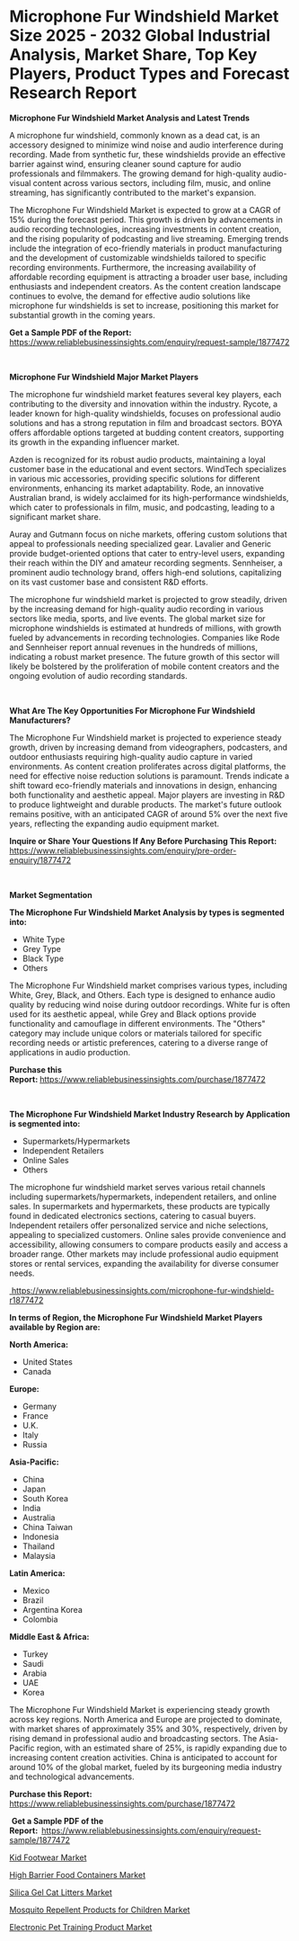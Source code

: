 <p><h1>Microphone Fur Windshield Market Size 2025 - 2032 Global Industrial Analysis, Market Share, Top Key Players, Product Types and Forecast Research Report</h1></p><p><strong>Microphone Fur Windshield Market Analysis and Latest Trends</strong></p>
<p><p>A microphone fur windshield, commonly known as a dead cat, is an accessory designed to minimize wind noise and audio interference during recording. Made from synthetic fur, these windshields provide an effective barrier against wind, ensuring cleaner sound capture for audio professionals and filmmakers. The growing demand for high-quality audio-visual content across various sectors, including film, music, and online streaming, has significantly contributed to the market's expansion.</p><p>The Microphone Fur Windshield Market is expected to grow at a CAGR of 15% during the forecast period. This growth is driven by advancements in audio recording technologies, increasing investments in content creation, and the rising popularity of podcasting and live streaming. Emerging trends include the integration of eco-friendly materials in product manufacturing and the development of customizable windshields tailored to specific recording environments. Furthermore, the increasing availability of affordable recording equipment is attracting a broader user base, including enthusiasts and independent creators. As the content creation landscape continues to evolve, the demand for effective audio solutions like microphone fur windshields is set to increase, positioning this market for substantial growth in the coming years.</p></p>
<p><strong>Get a Sample PDF of the Report:&nbsp;</strong> <a href="https://www.reliablebusinessinsights.com/enquiry/request-sample/1877472?utm_campaign=1106&utm_medium=2&utm_source=Github&utm_content=ia&utm_term=10022025&utm_id=microphone-fur-windshield">https://www.reliablebusinessinsights.com/enquiry/request-sample/1877472</a></p>
<p>&nbsp;</p>
<p><strong>Microphone Fur Windshield Major Market Players</strong></p>
<p><p>The microphone fur windshield market features several key players, each contributing to the diversity and innovation within the industry. Rycote, a leader known for high-quality windshields, focuses on professional audio solutions and has a strong reputation in film and broadcast sectors. BOYA offers affordable options targeted at budding content creators, supporting its growth in the expanding influencer market.</p><p>Azden is recognized for its robust audio products, maintaining a loyal customer base in the educational and event sectors. WindTech specializes in various mic accessories, providing specific solutions for different environments, enhancing its market adaptability. Rode, an innovative Australian brand, is widely acclaimed for its high-performance windshields, which cater to professionals in film, music, and podcasting, leading to a significant market share.</p><p>Auray and Gutmann focus on niche markets, offering custom solutions that appeal to professionals needing specialized gear. Lavalier and Generic provide budget-oriented options that cater to entry-level users, expanding their reach within the DIY and amateur recording segments. Sennheiser, a prominent audio technology brand, offers high-end solutions, capitalizing on its vast customer base and consistent R&D efforts.</p><p>The microphone fur windshield market is projected to grow steadily, driven by the increasing demand for high-quality audio recording in various sectors like media, sports, and live events. The global market size for microphone windshields is estimated at hundreds of millions, with growth fueled by advancements in recording technologies. Companies like Rode and Sennheiser report annual revenues in the hundreds of millions, indicating a robust market presence. The future growth of this sector will likely be bolstered by the proliferation of mobile content creators and the ongoing evolution of audio recording standards.</p></p>
<p>&nbsp;</p>
<p><strong>What Are The Key Opportunities For Microphone Fur Windshield Manufacturers?</strong></p>
<p><p>The Microphone Fur Windshield market is projected to experience steady growth, driven by increasing demand from videographers, podcasters, and outdoor enthusiasts requiring high-quality audio capture in varied environments. As content creation proliferates across digital platforms, the need for effective noise reduction solutions is paramount. Trends indicate a shift toward eco-friendly materials and innovations in design, enhancing both functionality and aesthetic appeal. Major players are investing in R&D to produce lightweight and durable products. The market's future outlook remains positive, with an anticipated CAGR of around 5% over the next five years, reflecting the expanding audio equipment market.</p></p>
<p><strong>Inquire or Share Your Questions If Any Before Purchasing This Report:</strong> <a href="https://www.reliablebusinessinsights.com/enquiry/pre-order-enquiry/1877472?utm_campaign=1106&utm_medium=2&utm_source=Github&utm_content=ia&utm_term=10022025&utm_id=microphone-fur-windshield">https://www.reliablebusinessinsights.com/enquiry/pre-order-enquiry/1877472</a></p>
<p>&nbsp;</p>
<p><strong>Market Segmentation</strong></p>
<p><strong>The Microphone Fur Windshield Market Analysis by types is segmented into:</strong></p>
<p><ul><li>White Type</li><li>Grey Type</li><li>Black Type</li><li>Others</li></ul></p>
<p><p>The Microphone Fur Windshield market comprises various types, including White, Grey, Black, and Others. Each type is designed to enhance audio quality by reducing wind noise during outdoor recordings. White fur is often used for its aesthetic appeal, while Grey and Black options provide functionality and camouflage in different environments. The "Others" category may include unique colors or materials tailored for specific recording needs or artistic preferences, catering to a diverse range of applications in audio production.</p></p>
<p><strong>Purchase this Report:&nbsp;</strong><a href="https://www.reliablebusinessinsights.com/purchase/1877472?utm_campaign=1106&utm_medium=2&utm_source=Github&utm_content=ia&utm_term=10022025&utm_id=microphone-fur-windshield">https://www.reliablebusinessinsights.com/purchase/1877472</a></p>
<p>&nbsp;</p>
<p><strong>The Microphone Fur Windshield Market Industry Research by Application is segmented into:</strong></p>
<p><ul><li>Supermarkets/Hypermarkets</li><li>Independent Retailers</li><li>Online Sales</li><li>Others</li></ul></p>
<p><p>The microphone fur windshield market serves various retail channels including supermarkets/hypermarkets, independent retailers, and online sales. In supermarkets and hypermarkets, these products are typically found in dedicated electronics sections, catering to casual buyers. Independent retailers offer personalized service and niche selections, appealing to specialized customers. Online sales provide convenience and accessibility, allowing consumers to compare products easily and access a broader range. Other markets may include professional audio equipment stores or rental services, expanding the availability for diverse consumer needs.</p></p>
<p><a href="https://www.reliablebusinessinsights.com/microphone-fur-windshield-r1877472?utm_campaign=1106&utm_medium=2&utm_source=Github&utm_content=ia&utm_term=10022025&utm_id=microphone-fur-windshield">&nbsp;https://www.reliablebusinessinsights.com/microphone-fur-windshield-r1877472</a></p>
<p><strong>In terms of Region, the Microphone Fur Windshield Market Players available by Region are:</strong></p>
<p>
    <p> <strong> North America: </strong>
        <ul>
            <li>United States</li>
            <li>Canada</li>
        </ul>
        </p> 
    <p> <strong> Europe: </strong>
        <ul>
            <li>Germany</li>
            <li>France</li>
            <li>U.K.</li>
            <li>Italy</li>
            <li>Russia</li>
        </ul>
        </p> 
    <p> <strong> Asia-Pacific: </strong>
        <ul>
            <li>China</li>
            <li>Japan</li>
            <li>South Korea</li>
            <li>India</li>
            <li>Australia</li>
            <li>China Taiwan</li>
            <li>Indonesia</li>
            <li>Thailand</li>
            <li>Malaysia</li>
        </ul>
        </p> 
    <p> <strong> Latin America: </strong>
        <ul>
            <li>Mexico</li>
            <li>Brazil</li>
            <li>Argentina Korea</li>
            <li>Colombia</li>
        </ul>
        </p> 
    <p> <strong> Middle East & Africa: </strong>
        <ul>
            <li>Turkey</li>
            <li>Saudi</li>
            <li>Arabia</li>
            <li>UAE</li>
            <li>Korea</li>
        </ul>
    </p>
    </p>
<p><p>The Microphone Fur Windshield Market is experiencing steady growth across key regions. North America and Europe are projected to dominate, with market shares of approximately 35% and 30%, respectively, driven by rising demand in professional audio and broadcasting sectors. The Asia-Pacific region, with an estimated share of 25%, is rapidly expanding due to increasing content creation activities. China is anticipated to account for around 10% of the global market, fueled by its burgeoning media industry and technological advancements.</p></p>
<p><strong>Purchase this Report: </strong><a href="https://www.reliablebusinessinsights.com/purchase/1877472?utm_campaign=1106&utm_medium=2&utm_source=Github&utm_content=ia&utm_term=10022025&utm_id=microphone-fur-windshield">https://www.reliablebusinessinsights.com/purchase/1877472</a></p>
<p>&nbsp;<strong>Get a Sample PDF of the Report:&nbsp;&nbsp;</strong><a href="https://www.reliablebusinessinsights.com/enquiry/request-sample/1877472?utm_campaign=1106&utm_medium=2&utm_source=Github&utm_content=ia&utm_term=10022025&utm_id=microphone-fur-windshield">https://www.reliablebusinessinsights.com/enquiry/request-sample/1877472</a></p>
<p><strong></strong></p>
<p><p><a href="https://github.com/vengatsabibu/Market-Research-Report-List-1/blob/main/kid-footwear-market.md?utm_campaign=1106&utm_medium=2&utm_source=Github&utm_content=ia&utm_term=10022025&utm_id=microphone-fur-windshield">Kid Footwear Market</a></p><p><a href="https://github.com/rianttegang/Market-Research-Report-List-1/blob/main/high-barrier-food-containers-market.md?utm_campaign=1106&utm_medium=2&utm_source=Github&utm_content=ia&utm_term=10022025&utm_id=microphone-fur-windshield">High Barrier Food Containers Market</a></p><p><a href="https://github.com/borgomornar/Market-Research-Report-List-1/blob/main/silica-gel-cat-litters-market.md?utm_campaign=1106&utm_medium=2&utm_source=Github&utm_content=ia&utm_term=10022025&utm_id=microphone-fur-windshield">Silica Gel Cat Litters Market</a></p><p><a href="https://github.com/aqharimbugua3/Market-Research-Report-List-1/blob/main/mosquito-repellent-products-for-children-market.md?utm_campaign=1106&utm_medium=2&utm_source=Github&utm_content=ia&utm_term=10022025&utm_id=microphone-fur-windshield">Mosquito Repellent Products for Children Market</a></p><p><a href="https://github.com/sefathlehki/Market-Research-Report-List-1/blob/main/electronic-pet-training-product-market.md?utm_campaign=1106&utm_medium=2&utm_source=Github&utm_content=ia&utm_term=10022025&utm_id=microphone-fur-windshield">Electronic Pet Training Product Market</a></p></p>